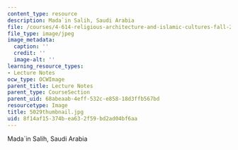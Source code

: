 ```yaml
---
content_type: resource
description: Mada`in Salih, Saudi Arabia
file: /courses/4-614-religious-architecture-and-islamic-cultures-fall-2002/8f14af15374bea632f59bd2ad04bf6aa_5029thumbnail.jpg
file_type: image/jpeg
image_metadata:
  caption: ''
  credit: ''
  image-alt: ''
learning_resource_types:
- Lecture Notes
ocw_type: OCWImage
parent_title: Lecture Notes
parent_type: CourseSection
parent_uid: 68abeaab-4eff-532c-e858-18d3ffb567bd
resourcetype: Image
title: 5029thumbnail.jpg
uid: 8f14af15-374b-ea63-2f59-bd2ad04bf6aa
---
```

Mada`in Salih, Saudi Arabia

